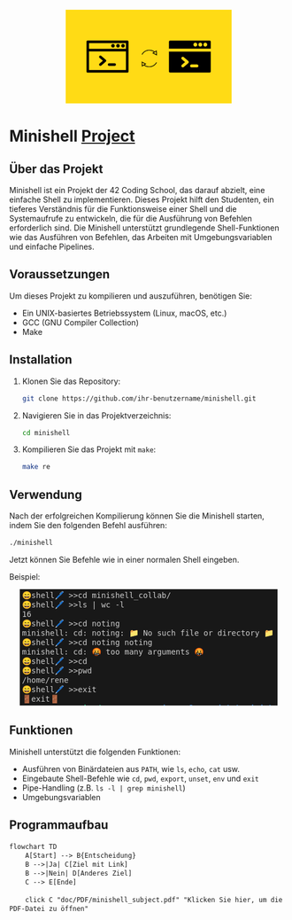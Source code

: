 <p align="center">
  <img src="doc/pic/Change-Shell-in-Linux.png" alt="how the programm look">
</p>

# Minishell [Project](doc/PDF/minishell_subject.pdf)

## Über das Projekt
Minishell ist ein Projekt der 42 Coding School, das darauf abzielt, eine einfache Shell zu implementieren. Dieses Projekt hilft den Studenten, ein tieferes Verständnis für die Funktionsweise einer Shell und die Systemaufrufe zu entwickeln, die für die Ausführung von Befehlen erforderlich sind. Die Minishell unterstützt grundlegende Shell-Funktionen wie das Ausführen von Befehlen, das Arbeiten mit Umgebungsvariablen und einfache Pipelines.

## Voraussetzungen
Um dieses Projekt zu kompilieren und auszuführen, benötigen Sie:
- Ein UNIX-basiertes Betriebssystem (Linux, macOS, etc.)
- GCC (GNU Compiler Collection)
- Make

## Installation
1. Klonen Sie das Repository:
   ```sh
   git clone https://github.com/ihr-benutzername/minishell.git
   ```
2. Navigieren Sie in das Projektverzeichnis:
   ```sh
   cd minishell
   ```
3. Kompilieren Sie das Projekt mit `make`:
   ```sh
   make re
   ```

## Verwendung
Nach der erfolgreichen Kompilierung können Sie die Minishell starten, indem Sie den folgenden Befehl ausführen:
```sh
./minishell
```
Jetzt können Sie Befehle wie in einer normalen Shell eingeben.

Beispiel:

<p align="center">
  <img src="doc/pic/programm_work.png" alt="how the programm look">
</p>


## Funktionen
Minishell unterstützt die folgenden Funktionen:
- Ausführen von Binärdateien aus `PATH`, wie `ls`, `echo`, `cat` usw.
- Eingebaute Shell-Befehle wie `cd`, `pwd`, `export`, `unset`, `env` und `exit`
- Pipe-Handling (z.B. `ls -l | grep minishell`)
- Umgebungsvariablen

## Programmaufbau 

```mermaid
flowchart TD
    A[Start] --> B{Entscheidung}
    B -->|Ja| C[Ziel mit Link]
    B -->|Nein| D[Anderes Ziel]
    C --> E[Ende]

    click C "doc/PDF/minishell_subject.pdf" "Klicken Sie hier, um die PDF-Datei zu öffnen"
```


